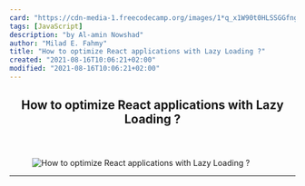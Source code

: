 ```yaml
---
card: "https://cdn-media-1.freecodecamp.org/images/1*q_x1W90t0HLSSGGfngWqUA.png"
tags: [JavaScript]
description: "by Al-amin Nowshad"
author: "Milad E. Fahmy"
title: "How to optimize React applications with Lazy Loading ?"
created: "2021-08-16T10:06:21+02:00"
modified: "2021-08-16T10:06:21+02:00"
---
```

<div class="site-wrapper">
<main id="site-main" class="site-main outer">
<div class="inner">
<article class="post-full post tag-javascript tag-react tag-programming tag-web-development tag-tech ">
<header class="post-full-header">
<h1 class="post-full-title">How to optimize React applications with Lazy Loading ?</h1>
</header>
<figure class="post-full-image">
<picture>
<source media="(max-width: 700px)" sizes="1px" srcset="data:image/gif;base64,R0lGODlhAQABAIAAAAAAAP///yH5BAEAAAAALAAAAAABAAEAAAIBRAA7 1w">
<source media="(min-width: 701px)" sizes="(max-width: 800px) 400px,
(max-width: 1170px) 700px,
1400px" srcset="https://cdn-media-1.freecodecamp.org/images/1*q_x1W90t0HLSSGGfngWqUA.png 300w,
https://cdn-media-1.freecodecamp.org/images/1*q_x1W90t0HLSSGGfngWqUA.png 600w,
https://cdn-media-1.freecodecamp.org/images/1*q_x1W90t0HLSSGGfngWqUA.png 1000w,
https://cdn-media-1.freecodecamp.org/images/1*q_x1W90t0HLSSGGfngWqUA.png 2000w">
<img onerror="this.style.display='none'" src="https://cdn-media-1.freecodecamp.org/images/1*q_x1W90t0HLSSGGfngWqUA.png" alt="How to optimize React applications with Lazy Loading ?">
</picture>
</figure>
<section class="post-full-content">
<div class="post-content medium-migrated-article">
</div>
<hr>
</section>
</article>
</div>
</main>
</div>
<!-- Google Tag Manager (noscript) -->
<!-- End Google Tag Manager (noscript) -->
